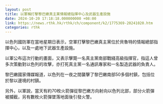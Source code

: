 ```yaml
---
layout: post
title: 以軍稱打擊黎巴嫩真主黨情報總指揮中心及武器生產設施
date: 2024-10-20 17:18:18.000000000 +08:00
link: https://news.rthk.hk/rthk/ch/component/k2/1775369-20241020.htm
categories: rthk
---
```


以色列國防軍在當地星期日表示，空軍打擊黎巴嫩真主黨位於貝魯特的情報總部指揮中心，以及一處地下武器生產設施。

以軍公布這次行動的畫面，又表示擊斃一名真主黨南部戰綫高級指揮官，指這人曾多次策動對以色列的攻擊，亦打死真主黨一名通訊專家和一名製造武器的負責人。

黎巴嫩國家傳媒報道，以色列在一夜之間襲擊了黎巴嫩南部50多個村鎮，包括位於黎以邊境的村鎮。

另外，以軍說，當天有約70枚火箭彈從黎巴嫩方向射向以色列北部，部分火箭彈被攔截，另有數枚火箭彈墜落地面後引發火警。
